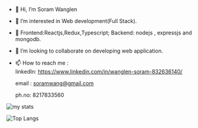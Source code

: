 - 👋 Hi, I’m Soram Wanglen
- 👀 I’m interested in Web development(Full Stack).
- 🌱 Frontend:Reactjs,Redux,Typescript; Backend: nodejs , expressjs and mongodb.
- 💞️ I’m looking to collaborate on developing web application.
- 📫 How to reach me :  
  linkedIn: https://www.linkedin.com/in/wanglen-soram-832636140/
  
  email : soramwang@gmail.com 
    
  ph.no: 8217833560

<img alt = "my stats" src = "https://github-readme-stats.vercel.app/api?username=soram123" />

![Top Langs](https://github-readme-stats.vercel.app/api/top-langs/?username=soram123&layout=compact)


  
   


